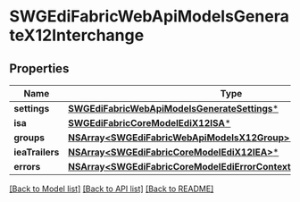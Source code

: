 # SWGEdiFabricWebApiModelsGenerateX12Interchange

## Properties
Name | Type | Description | Notes
------------ | ------------- | ------------- | -------------
**settings** | [**SWGEdiFabricWebApiModelsGenerateSettings***](SWGEdiFabricWebApiModelsGenerateSettings.md) |  | [optional] 
**isa** | [**SWGEdiFabricCoreModelEdiX12ISA***](SWGEdiFabricCoreModelEdiX12ISA.md) |  | [optional] 
**groups** | [**NSArray&lt;SWGEdiFabricWebApiModelsX12Group&gt;***](SWGEdiFabricWebApiModelsX12Group.md) |  | [optional] 
**ieaTrailers** | [**NSArray&lt;SWGEdiFabricCoreModelEdiX12IEA&gt;***](SWGEdiFabricCoreModelEdiX12IEA.md) |  | [optional] 
**errors** | [**NSArray&lt;SWGEdiFabricCoreModelEdiErrorContextsReaderErrorContext&gt;***](SWGEdiFabricCoreModelEdiErrorContextsReaderErrorContext.md) |  | [optional] 

[[Back to Model list]](../README.md#documentation-for-models) [[Back to API list]](../README.md#documentation-for-api-endpoints) [[Back to README]](../README.md)


